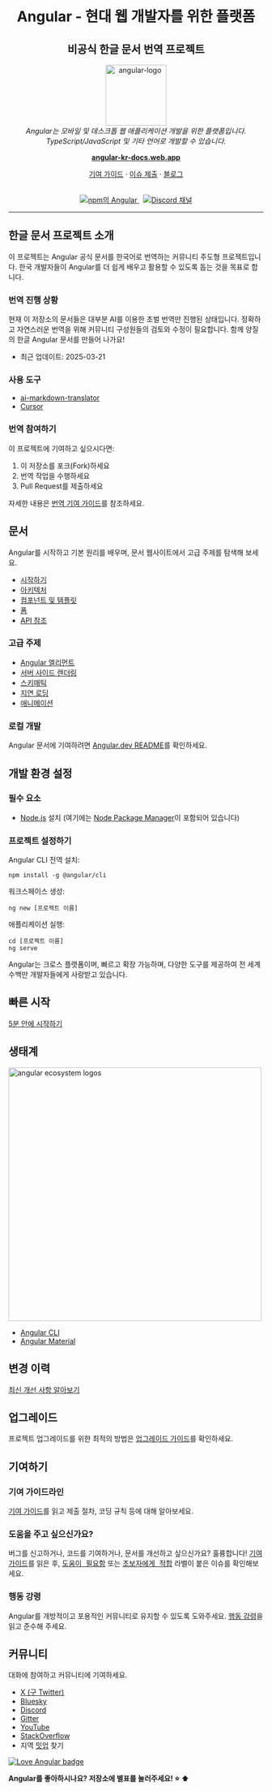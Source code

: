 <h1 align="center">Angular - 현대 웹 개발자를 위한 플랫폼</h1>
<h2 align="center">비공식 한글 문서 번역 프로젝트</h2>

<p align="center">
  <img src="adev/src/assets/images/press-kit/angular_icon_gradient.gif" alt="angular-logo" width="120px" height="120px"/>
  <br>
  <em>Angular는 모바일 및 데스크톱 웹 애플리케이션 개발을 위한 플랫폼입니다.
    <br> TypeScript/JavaScript 및 기타 언어로 개발할 수 있습니다.</em>
  <br>
</p>

<p align="center">
  <a href="https://angular-kr-docs.web.app/"><strong>angular-kr-docs.web.app</strong></a>
  <br>
</p>

<p align="center">
  <a href="CONTRIBUTING.md">기여 가이드</a>
  ·
  <a href="https://github.com/angular/angular/issues">이슈 제출</a>
  ·
  <a href="https://blog.angular.dev/">블로그</a>
  <br>
  <br>
</p>

<p align="center">
  <a href="https://www.npmjs.com/@angular/core">
    <img src="https://img.shields.io/npm/v/@angular/core.svg?logo=npm&logoColor=fff&label=NPM+package&color=limegreen" alt="npm의 Angular" />
  </a>&nbsp;
  <a href="https://discord.gg/angular">
    <img src="https://img.shields.io/discord/463752820026376202.svg?logo=discord&logoColor=fff&label=Discord&color=7389d8" alt="Discord 채널" />
  </a>
</p>

<hr>

## 한글 문서 프로젝트 소개

이 프로젝트는 Angular 공식 문서를 한국어로 번역하는 커뮤니티 주도형 프로젝트입니다. 한국 개발자들이 Angular를 더 쉽게 배우고 활용할 수 있도록 돕는 것을 목표로 합니다.

### 번역 진행 상황

현재 이 저장소의 문서들은 대부분 AI를 이용한 초벌 번역만 진행된 상태입니다. 정확하고 자연스러운 번역을 위해 커뮤니티 구성원들의 검토와 수정이 필요합니다. 함께 양질의 한글 Angular 문서를 만들어 나가요!

- 최근 업데이트: 2025-03-21

### 사용 도구

- [ai-markdown-translator](https://github.com/h7ml/ai-markdown-translator)
- [Cursor](https://www.cursor.com/)

### 번역 참여하기

이 프로젝트에 기여하고 싶으시다면:

1. 이 저장소를 포크(Fork)하세요
2. 번역 작업을 수행하세요
3. Pull Request를 제출하세요

자세한 내용은 [번역 기여 가이드](TRANSLATION_CONTRIBUTING.md)를 참조하세요.

## 문서

Angular를 시작하고 기본 원리를 배우며, 문서 웹사이트에서 고급 주제를 탐색해 보세요.

- [시작하기][quickstart]
- [아키텍처][architecture]
- [컴포넌트 및 템플릿][componentstemplates]
- [폼][forms]
- [API 참조][api]

### 고급 주제

- [Angular 엘리먼트][angularelements]
- [서버 사이드 렌더링][ssr]
- [스키매틱][schematics]
- [지연 로딩][lazyloading]
- [애니메이션][animations]

### 로컬 개발

Angular 문서에 기여하려면 [Angular.dev README](adev/README.md)를 확인하세요.

## 개발 환경 설정

### 필수 요소

- [Node.js] 설치 (여기에는 [Node Package Manager][npm]이 포함되어 있습니다)

### 프로젝트 설정하기

Angular CLI 전역 설치:

```
npm install -g @angular/cli
```

워크스페이스 생성:

```
ng new [프로젝트 이름]
```

애플리케이션 실행:

```
cd [프로젝트 이름]
ng serve
```

Angular는 크로스 플랫폼이며, 빠르고 확장 가능하며, 다양한 도구를 제공하여 전 세계 수백만 개발자들에게 사랑받고 있습니다.

## 빠른 시작

[5분 안에 시작하기][quickstart]

## 생태계

<p>
  <img src="/contributing-docs/images/angular-ecosystem-logos.png" alt="angular ecosystem logos" width="500px" height="auto">
</p>

- [Angular CLI][cli]
- [Angular Material][angularmaterial]

## 변경 이력

[최신 개선 사항 알아보기][changelog]

## 업그레이드

프로젝트 업그레이드를 위한 최적의 방법은 [업그레이드 가이드](https://angular-kr-docs.web.app/update-guide/)를 확인하세요.

## 기여하기

### 기여 가이드라인

[기여 가이드][contributing]를 읽고 제출 절차, 코딩 규칙 등에 대해 알아보세요.

### 도움을 주고 싶으신가요?

버그를 신고하거나, 코드를 기여하거나, 문서를 개선하고 싶으신가요? 훌륭합니다! [기여 가이드][contributing]를 읽은 후, <kbd>[도움이 필요함](https://github.com/angular/angular/labels/help%20wanted)</kbd> 또는 <kbd>[초보자에게 적합](https://github.com/angular/angular/labels/good%20first%20issue)</kbd> 라벨이 붙은 이슈를 확인해보세요.

### 행동 강령

Angular를 개방적이고 포용적인 커뮤니티로 유지할 수 있도록 도와주세요. [행동 강령][codeofconduct]을 읽고 준수해 주세요.

## 커뮤니티

대화에 참여하고 커뮤니티에 기여하세요.

- [X (구 Twitter)][X (formerly Twitter)]
- [Bluesky][bluesky]
- [Discord][discord]
- [Gitter][gitter]
- [YouTube][youtube]
- [StackOverflow][stackoverflow]
- 지역 [밋업][meetup] 찾기

[![Love Angular badge](https://img.shields.io/badge/angular-love-blue?logo=angular&angular=love)](https://www.github.com/angular/angular)

**Angular를 좋아하시나요? 저장소에 별표를 눌러주세요! :star: :arrow_up:**

[contributing]: CONTRIBUTING.md
[quickstart]: https://angular-kr-docs.web.app/tutorials/learn-angular
[changelog]: CHANGELOG.md
[angularmaterial]: https://material.angular.io/
[cli]: https://angular-kr-docs.web.app/tools/cli
[architecture]: https://angular-kr-docs.web.app/essentials
[componentstemplates]: https://angular-kr-docs.web.app/tutorials/learn-angular/1-components-in-angular
[forms]: https://angular-kr-docs.web.app/tutorials/learn-angular/15-forms
[api]: https://angular-kr-docs.web.app/api
[angularelements]: https://angular-kr-docs.web.app/guide/elements
[ssr]: https://angular-kr-docs.web.app/guide/ssr
[schematics]: https://angular-kr-docs.web.app/tools/cli/schematics
[lazyloading]: https://angular-kr-docs.web.app/guide/ngmodules/lazy-loading
[node.js]: https://nodejs.org/
[npm]: https://www.npmjs.com/get-npm
[codeofconduct]: CODE_OF_CONDUCT.md
[X (formerly Twitter)]: https://www.twitter.com/angular
[bluesky]: https://bsky.app/profile/angular.dev
[discord]: https://discord.gg/angular
[gitter]: https://gitter.im/angular/angular
[stackoverflow]: https://stackoverflow.com/questions/tagged/angular
[youtube]: https://youtube.com/angular
[meetup]: https://www.meetup.com/find/?keywords=angular
[animations]: https://angular-kr-docs.web.app/guide/animations

